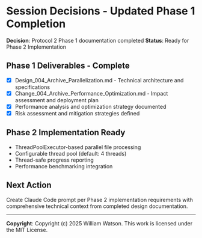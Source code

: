 # Session Decisions - Updated Phase 1 Completion

**Decision**: Protocol 2 Phase 1 documentation completed
**Status**: Ready for Phase 2 Implementation

## Phase 1 Deliverables - Complete
- [x] Design_004_Archive_Parallelization.md - Technical architecture and specifications
- [x] Change_004_Archive_Performance_Optimization.md - Impact assessment and deployment plan
- [x] Performance analysis and optimization strategy documented
- [x] Risk assessment and mitigation strategies defined

## Phase 2 Implementation Ready
- ThreadPoolExecutor-based parallel file processing
- Configurable thread pool (default: 4 threads)
- Thread-safe progress reporting
- Performance benchmarking integration

## Next Action
Create Claude Code prompt per Phase 2 implementation requirements with comprehensive technical context from completed design documentation.

---

**Copyright**: Copyright (c) 2025 William Watson. This work is licensed under the MIT License.
